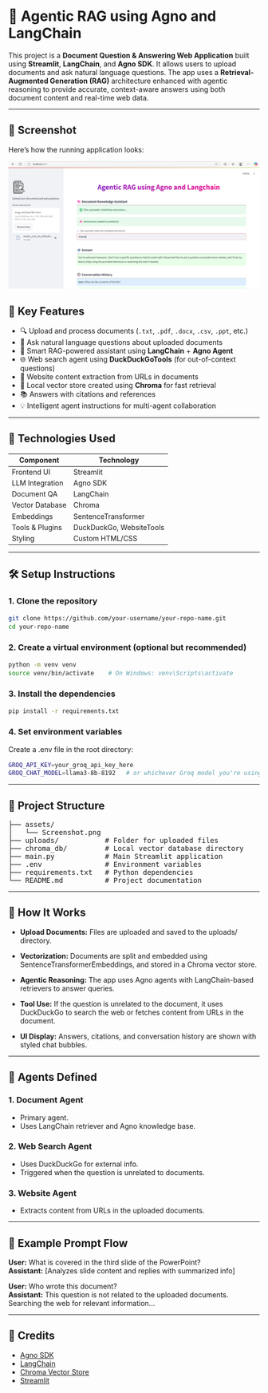 # 📄 Agentic RAG using Agno and LangChain

This project is a **Document Question & Answering Web Application** built using **Streamlit**, **LangChain**, and **Agno SDK**. It allows users to upload documents and ask natural language questions. The app uses a **Retrieval-Augmented Generation (RAG)** architecture enhanced with agentic reasoning to provide accurate, context-aware answers using both document content and real-time web data.

---
## 📸 Screenshot

Here’s how the running application looks:

<p align="center">
  <img src="assets/screenshot.png" width="600"/>
</p>


## 🧠 Key Features

- 🔍 Upload and process documents (`.txt`, `.pdf`, `.docx`, `.csv`, `.ppt`, etc.)
- 💬 Ask natural language questions about uploaded documents
- 🤖 Smart RAG-powered assistant using **LangChain** + **Agno Agent**
- 🌐 Web search agent using **DuckDuckGoTools** (for out-of-context questions)
- 🔗 Website content extraction from URLs in documents
- 🧠 Local vector store created using **Chroma** for fast retrieval
- 📚 Answers with citations and references
- 💡 Intelligent agent instructions for multi-agent collaboration

---

## 🚀 Technologies Used

| Component                | Technology         |
|--------------------------|--------------------|
| Frontend UI              | Streamlit          |
| LLM Integration          | Agno SDK           |
| Document QA              | LangChain          |
| Vector Database          | Chroma             |
| Embeddings               | SentenceTransformer |
| Tools & Plugins          | DuckDuckGo, WebsiteTools |
| Styling                  | Custom HTML/CSS    |

---

## 🛠️ Setup Instructions

### 1. Clone the repository

```bash
git clone https://github.com/your-username/your-repo-name.git
cd your-repo-name
```

### 2. Create a virtual environment (optional but recommended)

```bash
python -m venv venv
source venv/bin/activate    # On Windows: venv\Scripts\activate
```

### 3. Install the dependencies

```bash 
pip install -r requirements.txt
```

### 4. Set environment variables
Create a .env file in the root directory:

```bash
GROQ_API_KEY=your_groq_api_key_here
GROQ_CHAT_MODEL=llama3-8b-8192   # or whichever Groq model you're using
```
---

## 📂 Project Structure

<pre>
├── assets/
│   └── Screenshot.png
├── uploads/           # Folder for uploaded files  
├── chroma_db/         # Local vector database directory  
├── main.py            # Main Streamlit application  
├── .env               # Environment variables  
├── requirements.txt   # Python dependencies  
└── README.md          # Project documentation  
</pre>

---

## 🧪 How It Works

- **Upload Documents:** Files are uploaded and saved to the uploads/ directory.

- **Vectorization:** Documents are split and embedded using SentenceTransformerEmbeddings, and stored in a Chroma vector store.

- **Agentic Reasoning:** The app uses Agno agents with LangChain-based retrievers to answer queries.

- **Tool Use:** If the question is unrelated to the document, it uses DuckDuckGo to search the web or fetches content from URLs in the document.

- **UI Display:** Answers, citations, and conversation history are shown with styled chat bubbles.

---

## 🤖 Agents Defined

### 1. Document Agent
- Primary agent.
- Uses LangChain retriever and Agno knowledge base.

### 2. Web Search Agent
- Uses DuckDuckGo for external info.
- Triggered when the question is unrelated to documents.

### 3. Website Agent
- Extracts content from URLs in the uploaded documents.

---

## 💬 Example Prompt Flow
**User:** What is covered in the third slide of the PowerPoint?<br>
**Assistant:** [Analyzes slide content and replies with summarized info]

**User:** Who wrote this document?<br>
**Assistant:** This question is not related to the uploaded documents. Searching the web for relevant information...

---

## 📎 **Credits**

- [Agno SDK](https://github.com/agnos-ai/agnos)
- [LangChain](https://www.langchain.com/)
- [Chroma Vector Store](https://www.trychroma.com/)
- [Streamlit](https://streamlit.io/)
